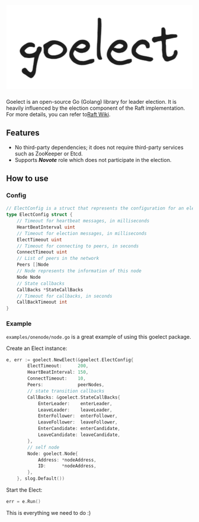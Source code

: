 <h1 align="center" style="border-bottom: none">
    <a><img alt="goelect" src="/docs/goelect-logo.svg"></a>
</h1>

Goelect is an open-source Go (Golang) library for leader election. It is heavily influenced by the election component of the Raft implementation. For more details, you can refer to[Raft Wiki](https://en.wikipedia.org/wiki/Raft_(algorithm)).

## Features
* No third-party dependencies; it does not require third-party services such as ZooKeeper or Etcd.
* Supports ***Novote*** role which does not participate in the election.


## How to use
### Config
```go
// ElectConfig is a struct that represents the configuration for an election.
type ElectConfig struct {
    // Timeout for heartbeat messages, in milliseconds
    HeartBeatInterval uint
    // Timeout for election messages, in milliseconds
    ElectTimeout uint
    // Timeout for connecting to peers, in seconds
    ConnectTimeout uint
    // List of peers in the network
    Peers []Node
    // Node represents the information of this node
    Node Node
    // State callbacks
    CallBacks *StateCallBacks
    // Timeout for callbacks, in seconds
    CallBackTimeout int
}
```
### Example
`examples/onenode/node.go` is a great example of using this goelect package. 

Create an Elect instance:
```go
e, err := goelect.NewElect(&goelect.ElectConfig{
		ElectTimeout:      200,
		HeartBeatInterval: 150,
		ConnectTimeout:    10,
		Peers:             peerNodes,
		// state transition callbacks
		CallBacks: &goelect.StateCallBacks{
			EnterLeader:    enterLeader,
			LeaveLeader:    leaveLeader,
			EnterFollower:  enterFollower,
			LeaveFollower:  leaveFollower,
			EnterCandidate: enterCandidate,
			LeaveCandidate: leaveCandidate,
		},
		// self node
		Node: goelect.Node{
			Address: *nodeAddress,
			ID:      *nodeAddress,
		},
	}, slog.Default())
```
Start the Elect:
```go
err = e.Run()
```
This is everything we need to do :)
